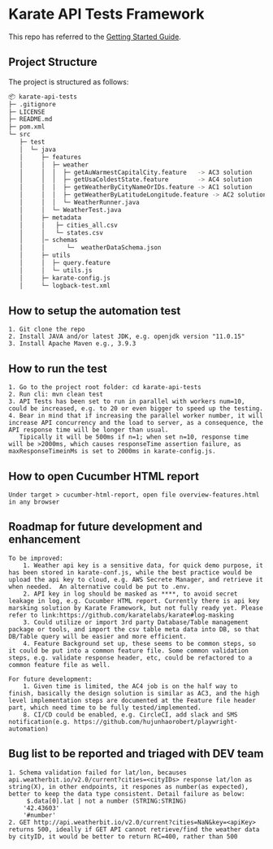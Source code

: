 # Karate API Tests Framework

This repo has referred to the [Getting Started Guide](https://github.com/karatelabs/karate/wiki/Get-Started:-Maven-and-Gradle#github-template).


## Project Structure
The project is structured as follows:

```bash
📦 karate-api-tests
├─ .gitignore
├─ LICENSE
├─ README.md
├─ pom.xml
└─ src
   ├─ test
   │  └─ java
   │     ├─ features
   │     │  ├─ weather
   │     │  │  ├─ getAuWarmestCapitalCity.feature   -> AC3 solution
   │     │  │  ├─ getUsaColdestState.feature        -> AC4 solution 
   │     │  │  ├─ getWeatherByCityNameOrIDs.feature -> AC1 solution
   │     │  │  ├─ getWeatherByLatitudeLongitude.feature -> AC2 solution
   │     │  │  └─ WeatherRunner.java
   │     │  └─ WeatherTest.java
   │     ├─ metadata
   │     │   ├─ cities_all.csv
   │     │   └─ states.csv
   │     │─ schemas
   │     │      └─  weatherDataSchema.json
   │     ├─ utils
   │     │  ├─ query.feature
   │     │  └─ utils.js
   │     ├─ karate-config.js
   │     └─ logback-test.xml

```
## How to setup the automation test
    1. Git clone the repo
    2. Install JAVA and/or latest JDK, e.g. openjdk version "11.0.15"
    3. Install Apache Maven e.g., 3.9.3
   
## How to run the test
    1. Go to the project root folder: cd karate-api-tests
    2. Run cli: mvn clean test
    3. API Tests has been set to run in parallel with workers num=10, could be increased, e.g. to 20 or even bigger to speed up the testing.
    4. Bear in mind that if increasing the parallel worker number, it will increase API concurrency and the load to server, as a consequence, the API response time will be longer than usual.
       Tipically it will be 500ms if n=1; when set n=10, response time will be >2000ms, which causes responseTime assertion failure, as maxResponseTimeinMs is set to 2000ms in karate-config.js.

## How to open Cucumber HTML report
    Under target > cucumber-html-report, open file overview-features.html in any browser
   
## Roadmap for future development and enhancement
    To be improved:
        1. Weather api key is a sensitive data, for quick demo purpose, it has been stored in karate-conf.js, while the best practice would be upload the api key to cloud, e.g. AWS Secrete Manager, and retrieve it when needed.  An alternative could be put to .env.
        2. API key in log should be masked as ****, to avoid secret leakage in log, e.g. Cucumber HTML report. Currently there is api key marsking solution by Karate Framework, but not fully ready yet. Please refer to link:https://github.com/karatelabs/karate#log-masking
        3. Could utilize or import 3rd party Database/Table management package or tools, and import the csv table meta data into DB, so that DB/Table query will be easier and more efficient.
        4. Feature Background set up, these seems to be common steps, so it could be put into a common feature file. Some common validation steps, e.g. validate response header, etc, could be refactored to a common feature file as well.
    
    For future development:
        1. Given time is limited, the AC4 job is on the half way to finish, basically the design solution is similar as AC3, and the high level implementation steps are documented at the Feature file header part, which need time to be fully tested/implemented.
        8. CI/CD could be enabled, e.g. CircleCI, add slack and SMS notification(e.g. https://github.com/hujunhaorobert/playwright-automation)

## Bug list to be reported and triaged with DEV team
    1. Schema validation failed for lat/lon, becauses api.weatherbit.io/v2.0/current?cities=<cityIDs> response lat/lon as string(X), in other endpoints, it respones as number(as expected), better to keep the data type consistent. Detail failure as below:
         $.data[0].lat | not a number (STRING:STRING)
        '42.43603'
        '#number'
    2. GET http://api.weatherbit.io/v2.0/current?cities=NaN&key=<apiKey> returns 500, ideally if GET API cannot retrieve/find the weather data by cityID, it would be better to return RC=400, rather than 500
